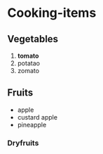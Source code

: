 # Cooking-items
## Vegetables
1. **tomato**
2. potatao
3. zomato
## Fruits
- apple
- custard apple
- pineapple
### Dryfruits
